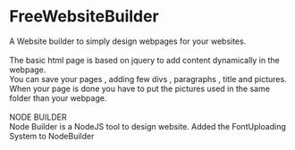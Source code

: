 # FreeWebsiteBuilder
A Website builder to simply design webpages for your websites.</br>
</br>
The basic html page is based on jquery to add content dynamically in the webpage.</br>
You can save your pages , adding few divs , paragraphs , title and pictures.</br>
When your page is done you have to put the pictures used in the same folder than your webpage.</br>
</br>
NODE BUILDER</br>
Node Builder is a NodeJS tool to design website. Added the FontUploading System to NodeBuilder
